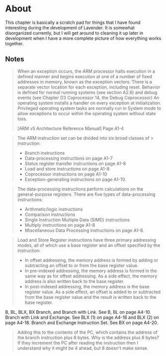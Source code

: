 # About
This chapter is basically a scratch pad for things that I have found interesting
during the development of Lavender. It is somewhat disorganized currently, but
I will get around to cleaning it up later in development when I have a more
complete picture of how everything works together.

## Notes
> When an exception occurs, the ARM processor halts execution in a defined manner
> and begins execution at one of a number of fixed addresses in memory, known as
> the exception vectors. There is a separate vector location for each exception,
> including reset. Behavior is defined for normal running systems (see section
> A2.6) and debug events (see Chapter D3 Coprocessor 14, the Debug Coprocessor)
> An operating system installs a handler on every exception at initialization.
> Privileged operating system tasks are normally run in System mode to allow
> exceptions to occur within the operating system without state loss.
> 
> [ARM v5 Architecture Reference Manual] Page A1-4

> The ARM instruction set can be divided into six broad classes of > instruction:
> - Branch instructions
> - Data-processing instructions on page A1-7
> - Status register transfer instructions on page A1-8
> - Load and store instructions on page A1-8
> - Coprocessor instructions on page A1-10
> - Exception-generating instructions on page A1-10.

> The data-processing instructions perform calculations on the general-purpose
> registers. There are five types of data-processing instructions:
> - Arithmetic/logic instructions
> - Comparison instructions
> - Single Instruction Multiple Data (SIMD) instructions
> - Multiply instructions on page A1-8
> - Miscellaneous Data Processing instructions on page A1-8.

> Load and Store Register instructions have three primary addressing modes, all of which use a base register and an offset specified by the instruction:
> - In offset addressing, the memory address is formed by adding or subtracting an offset to or from the base register value.
> - In pre-indexed addressing, the memory address is formed in the same way as for offset addressing. As a side effect, the memory address is also written back to the base register.
> - In post-indexed addressing, the memory address is the base register value. As a side effect, an offset is added to or subtracted from the base register value and the result is written back to the base register.

B, BL, BLX, BX
Branch, and Branch with Link. See B, BL on page A4-10.
Branch with Link and Exchange. See BLX (1) on page A4-16 and BLX (2) on page A4-18. Branch and Exchange Instruction Set. See BX on page A4-20.

> Adding this to the contents of the PC, which contains the address of the branch instruction plus 8 bytes.
Why is the address plus 8 bytes? If they increment the PC after reading the
instruction then I understand why it might be 4 ahead, but 8 doesn't make sense.
